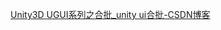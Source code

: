[Unity3D UGUI系列之合批_unity ui合批-CSDN博客](https://blog.csdn.net/sinat_25415095/article/details/112388638)